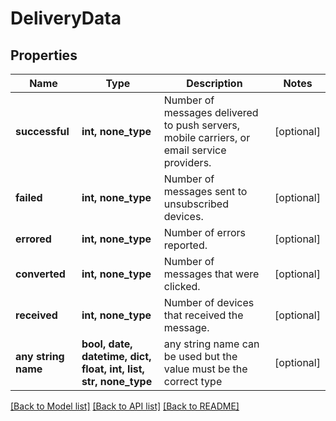# DeliveryData


## Properties
Name | Type | Description | Notes
------------ | ------------- | ------------- | -------------
**successful** | **int, none_type** | Number of messages delivered to push servers, mobile carriers, or email service providers. | [optional] 
**failed** | **int, none_type** | Number of messages sent to unsubscribed devices. | [optional] 
**errored** | **int, none_type** | Number of errors reported. | [optional] 
**converted** | **int, none_type** | Number of messages that were clicked. | [optional] 
**received** | **int, none_type** | Number of devices that received the message. | [optional] 
**any string name** | **bool, date, datetime, dict, float, int, list, str, none_type** | any string name can be used but the value must be the correct type | [optional]

[[Back to Model list]](../README.md#documentation-for-models) [[Back to API list]](../README.md#documentation-for-api-endpoints) [[Back to README]](../README.md)


